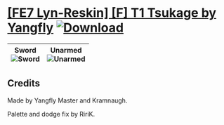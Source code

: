 # [\[FE7 Lyn-Reskin\] \[F\] T1 Tsukage by Yangfly](https://github.com/Klokinator/FE-Repo/tree/main/Battle%20Animations/Lords%20-%20Vanilla%20and%20Custom/%5BFE7%20Lyn-Reskin%5D%20%5BF%5D%20T1%20Tsukage%20by%20Yangfly) [![Download](https://img.shields.io/badge/Download--red?style=social&logo=github)](https://minhaskamal.github.io/DownGit/#/home?url=https://github.com/Klokinator/FE-Repo/tree/main/Battle%20Animations/Lords%20-%20Vanilla%20and%20Custom/%5BFE7%20Lyn-Reskin%5D%20%5BF%5D%20T1%20Tsukage%20by%20Yangfly)

| <b>Sword</b><br/>![Sword](https://user-images.githubusercontent.com/82173665/185817581-ca94499e-5740-4046-97b3-29c6e0588a55.gif) | <b>Unarmed</b><br/>![Unarmed](https://user-images.githubusercontent.com/82173665/185817602-ae365bae-bd4e-49d9-8314-29c3d0878fc0.gif) |
| :---: | :---: |

## Credits

Made by Yangfly Master and Kramnaugh.

Palette and dodge fix by RiriK.

